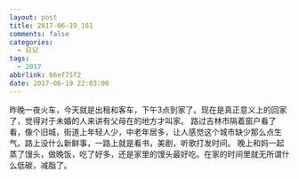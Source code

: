 ```yaml
---
layout: post
title: 2017-06-19_161
comments: false
categories:
  - 日记
tags:
  - 2017
abbrlink: 66ef75f2
date: 2017-06-19 22:03:00
---
```


 昨晚一夜火车，今天就是出租和客车，下午3点到家了。现在是真正意义上的回家了，觉得对于未婚的人来讲有父母在的地方才叫家。
    路过吉林市隔着窗户看了看，像个旧城，街道上年轻人少，中老年居多，让人感觉这个城市缺少那么点生气。路上没什么新鲜事，一路上就是看书，美剧，听歌打发时间。
    晚上和妈一起蒸了馒头，做晚饭，吃了好多，还是家里的馒头最好吃。在家的时间里就无所谓什么低碳，减脂了。
